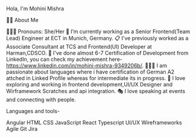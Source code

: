 Hola, I'm Mohini Mishra

👩‍💻 About Me

👩🏻‍💻 Pronouns: She/Her
💼 I’m currently working as a Senior Frontend(Team Lead) Engineer at ECT in Munich, Germany.
📋 I've previously worked as a Associate Consultant at TCS and Frontend(UI) Developer at Harman,CDSCO.
🎒 I've done almost 6-7 Certification of Development from LinkedIn, you can check my achievement here-https://www.linkedin.com/in/mohini-mishra-9349206b/.
👩🏻‍🏫 I am passionate about languages where i have certification of German A2 attched in Linked Profile whereas for intermediate its in progress.
🧭 I love exploring and working in frontend development,UI/UX Designer and Wirframework Scratches and api integration.
🎭 I love speaking at events and connecting with people.

Languages and tools-

Angular HTML   CSS   JavaScript   React   Typescript    UI/UX Wireframeworks   Agile   Git Jira
